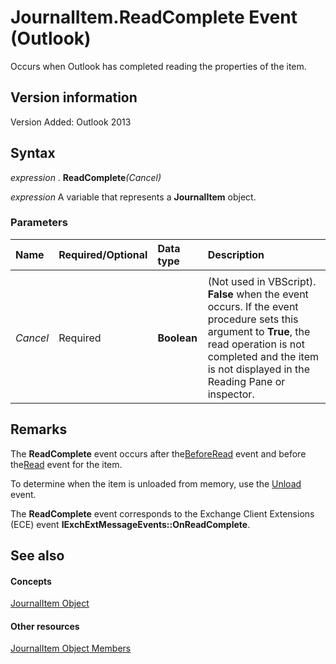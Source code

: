 
# JournalItem.ReadComplete Event (Outlook)
Occurs when Outlook has completed reading the properties of the item.

## Version information

Version Added: Outlook 2013 


## Syntax

 _expression_ . **ReadComplete**_(Cancel)_

 _expression_ A variable that represents a **JournalItem** object.


### Parameters



|**Name**|**Required/Optional**|**Data type**|**Description**|
|:-----|:-----|:-----|:-----|
|||||
| _Cancel_|Required| **Boolean**|(Not used in VBScript).  **False** when the event occurs. If the event procedure sets this argument to **True**, the read operation is not completed and the item is not displayed in the Reading Pane or inspector.|

## Remarks

The  **ReadComplete** event occurs after the[BeforeRead](698f28ba-04f4-e26e-e281-869b96563f56.md) event and before the[Read](35111126-291b-73b2-2d89-64d950f1c598.md) event for the item.

To determine when the item is unloaded from memory, use the [Unload](4d82f733-6a5f-65db-054d-40aabc6d580f.md) event.

The  **ReadComplete** event corresponds to the Exchange Client Extensions (ECE) event **IExchExtMessageEvents::OnReadComplete**.


## See also


#### Concepts


[JournalItem Object](6e850295-39f9-47b8-e866-9622e9958c69.md)
#### Other resources


[JournalItem Object Members](13a0cd10-44bc-a167-c613-93985f698d95.md)
